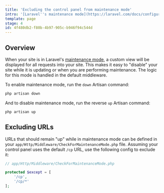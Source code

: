 ```yaml
---
title: 'Excluding the control panel from maintenance mode'
intro: '[Laravel''s maintenance mode](https://laravel.com/docs/configuration#maintenance-mode) is a great way to notify visitors that your site is down but will be shortly. But what if you still want to get into the control panel? Here''s how.'
template: page
stage: 4
id: 4f480db2-f80b-4b97-905c-b946f94c544d
---
```

## Overview

When your site is in Laravel's [maintenance mode](https://laravel.com/docs/configuration#maintenance-mode), a custom view will be displayed for all requests into your site. This makes it easy to "disable" your site while it is updating or when you are performing maintenance. The logic for this mode is handled in the default middleware.

To enable maintenance mode, run the `down` Artisan command:

```bash
php artisan down
```

And to disable maintenance mode, run the reverse `up` Artisan command:

```bash
php artisan up
```

## Excluding URLs

URLs that should remain "up" while in maintenance mode can be defined in your `app/Http/Middleware/CheckForMaintenanceMode.php` file. Assuming your control panel uses the default `/cp` URL, use the following config to exclude it:

```php
// app/Http/Middleware/CheckForMaintenanceMode.php

protected $except = [
    '/cp',
    '/cp/*'
];
```
